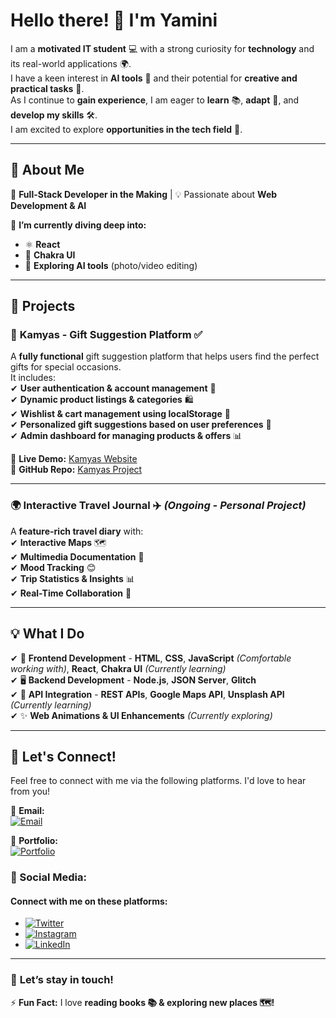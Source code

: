 # **Hello there!** 👋 **I'm Yamini**  

I am a **motivated IT student** 💻 with a strong curiosity for **technology** and its real-world applications 🌍.  
I have a keen interest in **AI tools** 🤖 and their potential for **creative and practical tasks** 🎨.  
As I continue to **gain experience**, I am eager to **learn** 📚, **adapt** 🔄, and **develop my skills** 🛠️.  
I am excited to explore **opportunities in the tech field** 🚀.  

---

## 🚀 **About Me**  
🌟 **Full-Stack Developer in the Making** | 💡 Passionate about **Web Development & AI**  

🔹 **I’m currently diving deep into:**  
- ⚛️ **React**  
- 🎨 **Chakra UI**  
- 🤖 **Exploring AI tools** (photo/video editing)  

---

## 🔭 **Projects**  

### 🎁 **Kamyas - Gift Suggestion Platform** ✅   
A **fully functional** gift suggestion platform that helps users find the perfect gifts for special occasions.  
It includes:  
✔ **User authentication & account management** 🔑  
✔ **Dynamic product listings & categories** 🛍️  
✔ **Wishlist & cart management using localStorage** 💖  
✔ **Personalized gift suggestions based on user preferences** 🎁  
✔ **Admin dashboard for managing products & offers** 📊  

🔗 **Live Demo:** [Kamyas Website](https://github.com/Yaminishriwastav/kamyas-giftsuggestion-)  
📂 **GitHub Repo:** [Kamyas Project](https://github.com/Yaminishriwastav/kamyas-giftsuggestion-)  

---

### 🌍 **Interactive Travel Journal** ✈️ *(Ongoing - Personal Project)*  
A **feature-rich travel diary** with:  
✔ **Interactive Maps** 🗺️  
✔ **Multimedia Documentation** 📸  
✔ **Mood Tracking** 😊  
✔ **Trip Statistics & Insights** 📊  
✔ **Real-Time Collaboration** 👥  

  


---

## **💡 What I Do**  
✔ 🎨 **Frontend Development** - **HTML**, **CSS**, **JavaScript** *(Comfortable working with)*, **React**, **Chakra UI** *(Currently learning)*  
✔ 🖥️ **Backend Development** - **Node.js**, **JSON Server**, **Glitch**  
✔ 🔗 **API Integration** - **REST APIs**, **Google Maps API**, **Unsplash API** *(Currently learning)*  
✔ ✨ **Web Animations & UI Enhancements** *(Currently exploring)*  


---

## 📌 **Let's Connect!**  

Feel free to connect with me via the following platforms. I'd love to hear from you!  

📧 **Email:**  
<a href="mailto:yaminishriwastav2002@gmail.com" target="_blank"><img src="https://img.shields.io/badge/Email-FF6347?style=for-the-badge&logo=gmail&logoColor=white" alt="Email" /></a>  

🔗 **Portfolio:**  
<a href="https://yourportfolio.com" target="_blank"><img src="https://img.shields.io/badge/Portfolio-333333?style=for-the-badge&logo=github&logoColor=white" alt="Portfolio" /></a>  

### 🌟 Social Media:  
#### Connect with me on these platforms:  
-  <a href="https://x.com/Yamini93082881" target="_blank"><img src="https://img.shields.io/badge/Twitter-1DA1F2?style=for-the-badge&logo=twitter&logoColor=white" alt="Twitter" /></a>  
- <a href="https://www.instagram.com/Yamini4711" target="_blank"><img src="https://img.shields.io/badge/Instagram-E4405F?style=for-the-badge&logo=instagram&logoColor=white" alt="Instagram" /></a>  
- <a href="https://www.linkedin.com/in/yamini-shriwastav-/" target="_blank"><img src="https://img.shields.io/badge/LinkedIn-0077B5?style=for-the-badge&logo=linkedin&logoColor=white" alt="LinkedIn" /></a>  

---

### 💬 **Let’s stay in touch!** 

⚡ **Fun Fact:** I love **reading books 📚 & exploring new places 🗺️!**  

